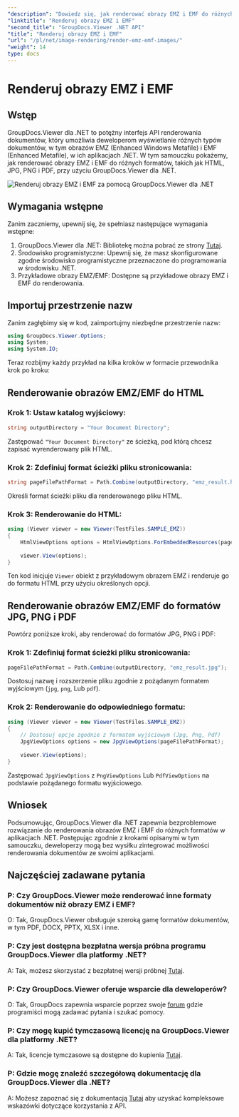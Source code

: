 ```yaml
---
"description": "Dowiedz się, jak renderować obrazy EMZ i EMF do różnych formatów za pomocą GroupDocs.Viewer dla .NET. Łatwy do naśladowania samouczek dla programistów."
"linktitle": "Renderuj obrazy EMZ i EMF"
"second_title": "GroupDocs.Viewer .NET API"
"title": "Renderuj obrazy EMZ i EMF"
"url": "/pl/net/image-rendering/render-emz-emf-images/"
"weight": 14
type: docs
---
```

# Renderuj obrazy EMZ i EMF

## Wstęp

GroupDocs.Viewer dla .NET to potężny interfejs API renderowania dokumentów, który umożliwia deweloperom wyświetlanie różnych typów dokumentów, w tym obrazów EMZ (Enhanced Windows Metafile) i EMF (Enhanced Metafile), w ich aplikacjach .NET. W tym samouczku pokażemy, jak renderować obrazy EMZ i EMF do różnych formatów, takich jak HTML, JPG, PNG i PDF, przy użyciu GroupDocs.Viewer dla .NET.

![Renderuj obrazy EMZ i EMF za pomocą GroupDocs.Viewer dla .NET](/viewer/image-rendering/render-emz-and-emf-images.png)

## Wymagania wstępne

Zanim zaczniemy, upewnij się, że spełniasz następujące wymagania wstępne:

1. GroupDocs.Viewer dla .NET: Bibliotekę można pobrać ze strony [Tutaj](https://releases.groupdocs.com/viewer/net/).
2. Środowisko programistyczne: Upewnij się, że masz skonfigurowane zgodne środowisko programistyczne przeznaczone do programowania w środowisku .NET.
3. Przykładowe obrazy EMZ/EMF: Dostępne są przykładowe obrazy EMZ i EMF do renderowania.

## Importuj przestrzenie nazw

Zanim zagłębimy się w kod, zaimportujmy niezbędne przestrzenie nazw:

```csharp
using GroupDocs.Viewer.Options;
using System;
using System.IO;
```

Teraz rozbijmy każdy przykład na kilka kroków w formacie przewodnika krok po kroku:

## Renderowanie obrazów EMZ/EMF do HTML

### Krok 1: Ustaw katalog wyjściowy:
```csharp
string outputDirectory = "Your Document Directory";
```
Zastępować `"Your Document Directory"` ze ścieżką, pod którą chcesz zapisać wyrenderowany plik HTML.

### Krok 2: Zdefiniuj format ścieżki pliku stronicowania:
```csharp
string pageFilePathFormat = Path.Combine(outputDirectory, "emz_result.html");
```
Określi format ścieżki pliku dla renderowanego pliku HTML.

### Krok 3: Renderowanie do HTML:
```csharp
using (Viewer viewer = new Viewer(TestFiles.SAMPLE_EMZ))
{
    HtmlViewOptions options = HtmlViewOptions.ForEmbeddedResources(pageFilePathFormat);
    
    viewer.View(options);
}
```
Ten kod inicjuje `Viewer` obiekt z przykładowym obrazem EMZ i renderuje go do formatu HTML przy użyciu określonych opcji.

## Renderowanie obrazów EMZ/EMF do formatów JPG, PNG i PDF

Powtórz poniższe kroki, aby renderować do formatów JPG, PNG i PDF:

### Krok 1: Zdefiniuj format ścieżki pliku stronicowania:
```csharp
pageFilePathFormat = Path.Combine(outputDirectory, "emz_result.jpg");
```
Dostosuj nazwę i rozszerzenie pliku zgodnie z pożądanym formatem wyjściowym (`jpg`, `png`, Lub `pdf`).

### Krok 2: Renderowanie do odpowiedniego formatu:
```csharp
using (Viewer viewer = new Viewer(TestFiles.SAMPLE_EMZ))
{
    // Dostosuj opcje zgodnie z formatem wyjściowym (Jpg, Png, Pdf)
    JpgViewOptions options = new JpgViewOptions(pageFilePathFormat);
    
    viewer.View(options);
}
```
Zastępować `JpgViewOptions` z `PngViewOptions` Lub `PdfViewOptions` na podstawie pożądanego formatu wyjściowego.

## Wniosek

Podsumowując, GroupDocs.Viewer dla .NET zapewnia bezproblemowe rozwiązanie do renderowania obrazów EMZ i EMF do różnych formatów w aplikacjach .NET. Postępując zgodnie z krokami opisanymi w tym samouczku, deweloperzy mogą bez wysiłku zintegrować możliwości renderowania dokumentów ze swoimi aplikacjami.

## Najczęściej zadawane pytania

### P: Czy GroupDocs.Viewer może renderować inne formaty dokumentów niż obrazy EMZ i EMF?
O: Tak, GroupDocs.Viewer obsługuje szeroką gamę formatów dokumentów, w tym PDF, DOCX, PPTX, XLSX i inne.

### P: Czy jest dostępna bezpłatna wersja próbna programu GroupDocs.Viewer dla platformy .NET?
A: Tak, możesz skorzystać z bezpłatnej wersji próbnej [Tutaj](https://releases.groupdocs.com/).

### P: Czy GroupDocs.Viewer oferuje wsparcie dla deweloperów?
O: Tak, GroupDocs zapewnia wsparcie poprzez swoje [forum](https://forum.groupdocs.com/c/viewer/9) gdzie programiści mogą zadawać pytania i szukać pomocy.

### P: Czy mogę kupić tymczasową licencję na GroupDocs.Viewer dla platformy .NET?
A: Tak, licencje tymczasowe są dostępne do kupienia [Tutaj](https://purchase.groupdocs.com/temporary-license/).

### P: Gdzie mogę znaleźć szczegółową dokumentację dla GroupDocs.Viewer dla .NET?
A: Możesz zapoznać się z dokumentacją [Tutaj](https://tutorials.groupdocs.com/viewer/net/) aby uzyskać kompleksowe wskazówki dotyczące korzystania z API.
